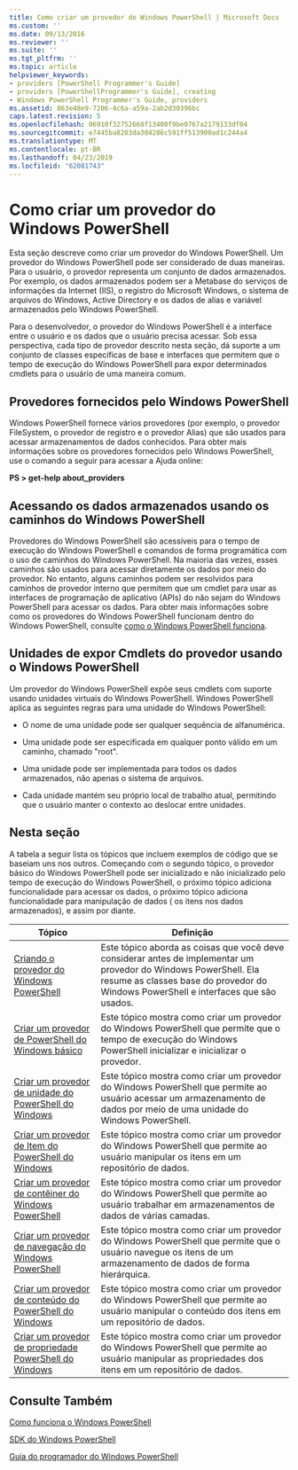 ```yaml
---
title: Como criar um provedor do Windows PowerShell | Microsoft Docs
ms.custom: ''
ms.date: 09/13/2016
ms.reviewer: ''
ms.suite: ''
ms.tgt_pltfrm: ''
ms.topic: article
helpviewer_keywords:
- providers [PowerShell Programmer's Guide]
- providers [PowerShellProgrammer's Guide], creating
- Windows PowerShell Programmer's Guide, providers
ms.assetid: 863e48e9-7206-4c6a-a59a-2ab2d30396bc
caps.latest.revision: 5
ms.openlocfilehash: 06910f32752668f13400f9be0767a2179133df04
ms.sourcegitcommit: e7445ba8203da304286c591ff513900ad1c244a4
ms.translationtype: MT
ms.contentlocale: pt-BR
ms.lasthandoff: 04/23/2019
ms.locfileid: "62081743"
---
```

# <a name="how-to-create-a-windows-powershell-provider"></a>Como criar um provedor do Windows PowerShell

Esta seção descreve como criar um provedor do Windows PowerShell. Um provedor do Windows PowerShell pode ser considerado de duas maneiras. Para o usuário, o provedor representa um conjunto de dados armazenados. Por exemplo, os dados armazenados podem ser a Metabase do serviços de informações da Internet (IIS), o registro do Microsoft Windows, o sistema de arquivos do Windows, Active Directory e os dados de alias e variável armazenados pelo Windows PowerShell.

Para o desenvolvedor, o provedor do Windows PowerShell é a interface entre o usuário e os dados que o usuário precisa acessar. Sob essa perspectiva, cada tipo de provedor descrito nesta seção, dá suporte a um conjunto de classes específicas de base e interfaces que permitem que o tempo de execução do Windows PowerShell para expor determinados cmdlets para o usuário de uma maneira comum.

## <a name="providers-provided-by-windows-powershell"></a>Provedores fornecidos pelo Windows PowerShell

Windows PowerShell fornece vários provedores (por exemplo, o provedor FileSystem, o provedor de registro e o provedor Alias) que são usados para acessar armazenamentos de dados conhecidos. Para obter mais informações sobre os provedores fornecidos pelo Windows PowerShell, use o comando a seguir para acessar a Ajuda online:

**PS > get-help about_providers**

## <a name="accessing-the-stored-data-using-windows-powershell-paths"></a>Acessando os dados armazenados usando os caminhos do Windows PowerShell

Provedores do Windows PowerShell são acessíveis para o tempo de execução do Windows PowerShell e comandos de forma programática com o uso de caminhos do Windows PowerShell. Na maioria das vezes, esses caminhos são usados para acessar diretamente os dados por meio do provedor. No entanto, alguns caminhos podem ser resolvidos para caminhos de provedor interno que permitem que um cmdlet para usar as interfaces de programação de aplicativo (APIs) do não sejam do Windows PowerShell para acessar os dados. Para obter mais informações sobre como os provedores do Windows PowerShell funcionam dentro do Windows PowerShell, consulte [como o Windows PowerShell funciona](http://msdn.microsoft.com/en-us/ced30e23-10af-4700-8933-49873bd84d58).

## <a name="exposing-provider-cmdlets-using-windows-powershell-drives"></a>Unidades de expor Cmdlets do provedor usando o Windows PowerShell

Um provedor do Windows PowerShell expõe seus cmdlets com suporte usando unidades virtuais do Windows PowerShell. Windows PowerShell aplica as seguintes regras para uma unidade do Windows PowerShell:

- O nome de uma unidade pode ser qualquer sequência de alfanumérica.

- Uma unidade pode ser especificada em qualquer ponto válido em um caminho, chamado "root".

- Uma unidade pode ser implementada para todos os dados armazenados, não apenas o sistema de arquivos.

- Cada unidade mantém seu próprio local de trabalho atual, permitindo que o usuário manter o contexto ao deslocar entre unidades.

## <a name="in-this-section"></a>Nesta seção

A tabela a seguir lista os tópicos que incluem exemplos de código que se baseiam uns nos outros. Começando com o segundo tópico, o provedor básico do Windows PowerShell pode ser inicializado e não inicializado pelo tempo de execução do Windows PowerShell, o próximo tópico adiciona funcionalidade para acessar os dados, o próximo tópico adiciona funcionalidade para manipulação de dados ( os itens nos dados armazenados), e assim por diante.

|Tópico|Definição|
|-----------|----------------|
|[Criando o provedor do Windows PowerShell](./designing-your-windows-powershell-provider.md)|Este tópico aborda as coisas que você deve considerar antes de implementar um provedor do Windows PowerShell. Ela resume as classes base do provedor do Windows PowerShell e interfaces que são usados.|
|[Criar um provedor de PowerShell do Windows básico](./creating-a-basic-windows-powershell-provider.md)|Este tópico mostra como criar um provedor do Windows PowerShell que permite que o tempo de execução do Windows PowerShell inicializar e inicializar o provedor.|
|[Criar um provedor de unidade do PowerShell do Windows](./creating-a-windows-powershell-drive-provider.md)|Este tópico mostra como criar um provedor do Windows PowerShell que permite ao usuário acessar um armazenamento de dados por meio de uma unidade do Windows PowerShell.|
|[Criar um provedor de Item do PowerShell do Windows](./creating-a-windows-powershell-item-provider.md)|Este tópico mostra como criar um provedor do Windows PowerShell que permite ao usuário manipular os itens em um repositório de dados.|
|[Criar um provedor de contêiner do Windows PowerShell](./creating-a-windows-powershell-container-provider.md)|Este tópico mostra como criar um provedor do Windows PowerShell que permite ao usuário trabalhar em armazenamentos de dados de várias camadas.|
|[Criar um provedor de navegação do Windows PowerShell](./creating-a-windows-powershell-navigation-provider.md)|Este tópico mostra como criar um provedor do Windows PowerShell que permite que o usuário navegue os itens de um armazenamento de dados de forma hierárquica.|
|[Criar um provedor de conteúdo do PowerShell do Windows](./creating-a-windows-powershell-content-provider.md)|Este tópico mostra como criar um provedor do Windows PowerShell que permite ao usuário manipular o conteúdo dos itens em um repositório de dados.|
|[Criar um provedor de propriedade PowerShell do Windows](./creating-a-windows-powershell-property-provider.md)|Este tópico mostra como criar um provedor do Windows PowerShell que permite ao usuário manipular as propriedades dos itens em um repositório de dados.|

## <a name="see-also"></a>Consulte Também

[Como funciona o Windows PowerShell](http://msdn.microsoft.com/en-us/ced30e23-10af-4700-8933-49873bd84d58)

[SDK do Windows PowerShell](../windows-powershell-reference.md)

[Guia do programador do Windows PowerShell](./windows-powershell-programmer-s-guide.md)

